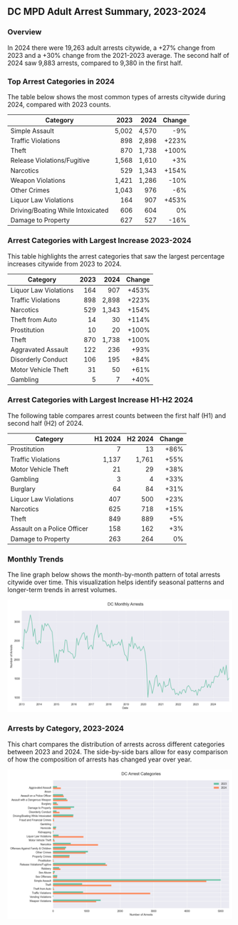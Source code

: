 ## DC MPD Adult Arrest Summary, 2023-2024

### Overview
In 2024 there were 19,263 adult arrests citywide, a +27% change from 2023 and a +30% change from the 2021-2023 average. The second half of 2024 saw 9,883 arrests, compared to 9,380 in the first half.

### Top Arrest Categories in 2024
The table below shows the most common types of arrests citywide during 2024, compared with 2023 counts.

| Category | 2023 | 2024 | Change |
|----------|------:|------:|---------:|
| Simple Assault | 5,002 | 4,570 | -9% |
| Traffic Violations | 898 | 2,898 | +223% |
| Theft | 870 | 1,738 | +100% |
| Release Violations/Fugitive | 1,568 | 1,610 | +3% |
| Narcotics | 529 | 1,343 | +154% |
| Weapon Violations | 1,421 | 1,286 | -10% |
| Other Crimes | 1,043 | 976 | -6% |
| Liquor Law Violations | 164 | 907 | +453% |
| Driving/Boating While Intoxicated | 606 | 604 | 0% |
| Damage to Property | 627 | 527 | -16% |

### Arrest Categories with Largest Increase 2023-2024
This table highlights the arrest categories that saw the largest percentage increases citywide from 2023 to 2024.

| Category | 2023 | 2024 | Change |
|----------|------:|------:|---------:|
| Liquor Law Violations | 164 | 907 | +453% |
| Traffic Violations | 898 | 2,898 | +223% |
| Narcotics | 529 | 1,343 | +154% |
| Theft from Auto | 14 | 30 | +114% |
| Prostitution | 10 | 20 | +100% |
| Theft | 870 | 1,738 | +100% |
| Aggravated Assault | 122 | 236 | +93% |
| Disorderly Conduct | 106 | 195 | +84% |
| Motor Vehicle Theft | 31 | 50 | +61% |
| Gambling | 5 | 7 | +40% |

### Arrest Categories with Largest Increase H1-H2 2024
The following table compares arrest counts between the first half (H1) and second half (H2) of 2024.

| Category | H1 2024 | H2 2024 | Change |
|----------|---------:|---------:|---------:|
| Prostitution | 7 | 13 | +86% |
| Traffic Violations | 1,137 | 1,761 | +55% |
| Motor Vehicle Theft | 21 | 29 | +38% |
| Gambling | 3 | 4 | +33% |
| Burglary | 64 | 84 | +31% |
| Liquor Law Violations | 407 | 500 | +23% |
| Narcotics | 625 | 718 | +15% |
| Theft | 849 | 889 | +5% |
| Assault on a Police Officer | 158 | 162 | +3% |
| Damage to Property | 263 | 264 | 0% |

### Monthly Trends
The line graph below shows the month-by-month pattern of total arrests citywide over time. This visualization helps identify seasonal patterns and longer-term trends in arrest volumes.

![Monthly Arrest Trends](citywide_monthly_trends.png)

### Arrests by Category, 2023-2024
This chart compares the distribution of arrests across different categories between 2023 and 2024. The side-by-side bars allow for easy comparison of how the composition of arrests has changed year over year.

![Arrests by category](citywide_categories.png)
